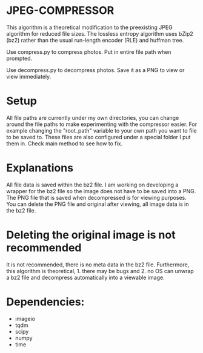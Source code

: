 # JPEG-COMPRESSOR

This algorithm is a theoretical modification to the preexisting JPEG algorithm for reduced file sizes. The lossless
entropy algorithm uses bZip2 (bz2) rather than the usual run-length encoder (RLE) and huffman tree.

Use compress.py to compress photos. Put in entire file path when prompted.

Use decompress.py to decompress photos. Save it as a PNG to view or view immediately.

# Setup

All file paths are currently under my own directories, you can change around the file paths to make experimenting with the compressor easier. For example changing the "root_path" variable to your own path you want to file to be saved to. These files are also configured under a special folder I put them in. Check main method to see how to fix.

# Explanations

All file data is saved within the bz2 file. I am working on developing a wrapper for the bz2 file so the image does
not have to be saved into a PNG. The PNG file that is saved when decompressed is for viewing purposes.
You can delete the PNG file and original after viewing, all image data is in the bz2 file.

# Deleting the original image is not recommended

It is not recommended, there is no meta data in the bz2 file. Furthermore, this algorithm is theoretical, 1. there may
be bugs and 2. no OS can unwrap a bz2 file and decompress automatically into a viewable image.

# Dependencies:
 - imageio
 - tqdm
 - scipy
 - numpy
 - time
